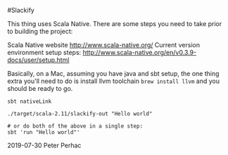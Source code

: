 #Slackify

This thing uses Scala Native. There are some steps you need to take prior to building the project:

Scala Native website http://www.scala-native.org/
Current version environment setup steps: http://www.scala-native.org/en/v0.3.9-docs/user/setup.html

Basically, on a Mac, assuming you have java and sbt setup, the one thing extra you'll need to do is install llvm toolchain `brew install llvm` and you should be ready to go.

```
sbt nativeLink

./target/scala-2.11/slackify-out "Hello world"

# or do both of the above in a single step:
sbt 'run "Hello world"'
```

2019-07-30 Peter Perhac
